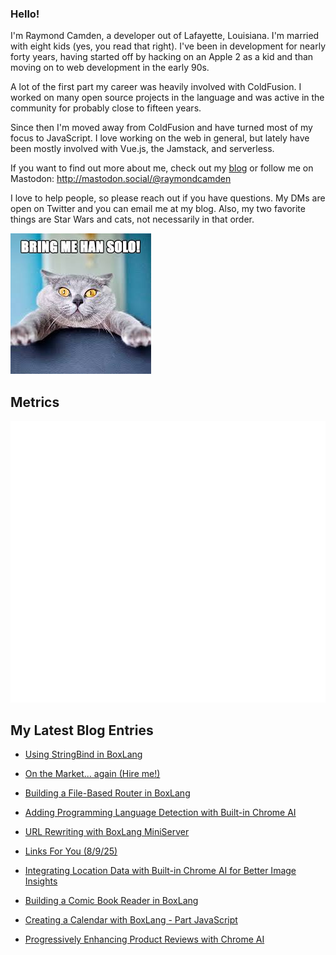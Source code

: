 ### Hello!

I'm Raymond Camden, a developer out of Lafayette, Louisiana. I'm married with eight kids (yes, you read that right). I've been in development for nearly forty years, having started off by hacking on an Apple 2 as a kid and than moving on to web development in the early 90s.

A lot of the first part my career was heavily involved with ColdFusion. I worked on many open source projects in the language and was active in the community for probably close to fifteen years. 

Since then I'm moved away from ColdFusion and have turned most of my focus to JavaScript. I love working on the web in general, but lately have been mostly involved with Vue.js, the Jamstack, and serverless. 

If you want to find out more about me, check out my [blog](https://www.raymondcamden.com) or follow me on Mastodon: <http://mastodon.social/@raymondcamden>

I love to help people, so please reach out if you have questions. My DMs are open on Twitter and you can email me at my blog. Also, my two favorite things are Star Wars and cats, not necessarily in that order.

![Star Wars cat](https://raw.githubusercontent.com/cfjedimaster/cfjedimaster/master/cat.jpg)

## Metrics

<picture>
  <img src="/github-metrics.svg" alt="Metrics">
</picture>

<!-- RSS -->
## My Latest Blog Entries

* [Using StringBind in BoxLang](https://www.raymondcamden.com/2025/08/18/using-stringbind-in-boxlang)

* [On the Market... again (Hire me!)](https://www.raymondcamden.com/2025/08/15/on-the-market-again)

* [Building a File-Based Router in BoxLang](https://www.raymondcamden.com/2025/08/14/building-a-file-based-router-in-boxlang)

* [Adding Programming Language Detection with Built-in Chrome AI](https://www.raymondcamden.com/2025/08/13/adding-programming-language-detection-with-built-in-chrome-ai)

* [URL Rewriting with BoxLang MiniServer](https://www.raymondcamden.com/2025/08/11/url-rewriting-with-boxlang-miniserver)

* [Links For You (8/9/25)](https://www.raymondcamden.com/2025/08/09/links-for-you-8925)

* [Integrating Location Data with Built-in Chrome AI for Better Image Insights](https://www.raymondcamden.com/2025/08/07/integrating-location-data-with-built-in-chrome-ai-for-better-image-insights)

* [Building a Comic Book Reader in BoxLang](https://www.raymondcamden.com/2025/08/05/building-a-comic-book-reader-in-boxlang)

* [Creating a Calendar with BoxLang - Part JavaScript](https://www.raymondcamden.com/2025/08/04/creating-a-calendar-with-boxlang-part-javascript)

* [Progressively Enhancing Product Reviews with Chrome AI](https://www.raymondcamden.com/2025/07/31/progressively-enhancing-product-reviews-with-chrome-ai)

<!-- ENDRSS -->

